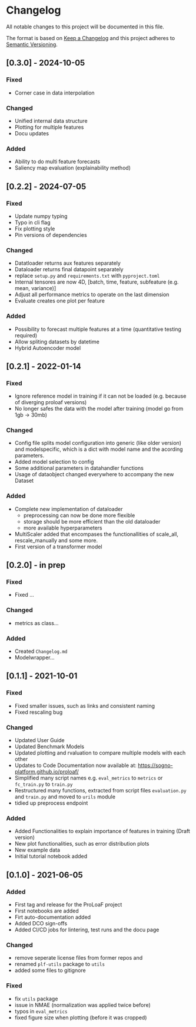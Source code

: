 # Changelog

All notable changes to this project will be documented in this file.

The format is based on [Keep a Changelog](http://keepachangelog.com/en/1.0.0/)
and this project adheres to [Semantic Versioning](http://semver.org/spec/v2.0.0.html).

## [0.3.0] - 2024-10-05
### Fixed
- Corner case in data interpolation

### Changed
- Unified internal data structure
- Plotting for multiple features
- Docu updates
  
### Added
- Ability to do multi feature forecasts
- Saliency map evaluation (explainability method)

## [0.2.2] - 2024-07-05
### Fixed
- Update numpy typing
- Typo in cli flag
- Fix plotting style
- Pin versions of dependencies

### Changed
- Datatloader returns aux features separately
- Dataloader returns final datapoint separately 
- replace `setup.py` and `requirements.txt` with `pyproject.toml`
- Internal tensores are now 4D, [batch, time, feature, subfeature (e.g. mean, variance)]
- Adjust all performance metrics to operate on the last dimension
- Evaluate creates one plot per feature 

### Added
- Possibility to forecast multiple features at a time (quantitative testing required)
- Allow spliting datasets by datetime
- Hybrid Autoencoder model

## [0.2.1] - 2022-01-14

### Fixed

-   Ignore reference model in training if it can not be loaded (e.g. because of diverging proloaf versions)
-   No longer safes the data with the model after training (model go from 1gb -> 30mb)

### Changed

-   Config file splits model configuration into generic (like older version) and modelspecific, which is a dict with model name and the acording parameters.
-   Added model selection to config
-   Some additional parameters in datahandler functions
-   Usage of dataobject changed everywhere to accompany the new Dataset

### Added

-   Complete new implementation of dataloader
    -   preprocessing can now be done more flexible
    -   storage should be more efficient than the old dataloader
    -   more available hyperparameters
-   MultiScaler added that encompases the functionallities of scale_all, rescale_manually and some more.
-   First version of a transformer model

## [0.2.0] - in prep

### Fixed

-   Fixed ...

### Changed

-   metrics as class...

### Added

-   Created `Changelog.md`
-   Modelwrapper...

## [0.1.1] - 2021-10-01

### Fixed

-   Fixed smaller issues, such as links and consistent naming
-   Fixed rescaling bug

### Changed

-   Updated User Guide
-   Updated Benchmark Models
-   Updated plotting and rvaluation to compare multiple models with each other
-   Updates to Code Documentation now available at: https://sogno-platform.github.io/proloaf/
-   Simplified many script names e.g. `eval_metrics` to `metrics` or `fc_train.py` to `train.py`
-   Restructured many functions, extracted from script files `evaluation.py` and `train.py` and moved to `urils` module
-   tidied up preprocess endpoint

### Added

-   Added Functionalities to explain importance of features in training (Draft version)
-   New plot functionalities, such as error distribution plots
-   New example data
-   Initial tutorial notebook added

## [0.1.0] - 2021-06-05

### Added

-   First tag and release for the ProLoaF project
-   First notebooks are added
-   Firt auto-documentation added
-   Added DCO sign-offs
-   Added CI/CD jobs for lintering, test runs and the docu page

### Changed

-   remove seperate license files from former repos and
-   renamed `plf-utils` package to `utils`
-   added some files to gitignore

### Fixed

-   fix `utils` package
-   issue in NMAE (normalization was applied twice before)
-   typos in `eval_metrics`
-   fixed figure size when plotting (before it was cropped)
